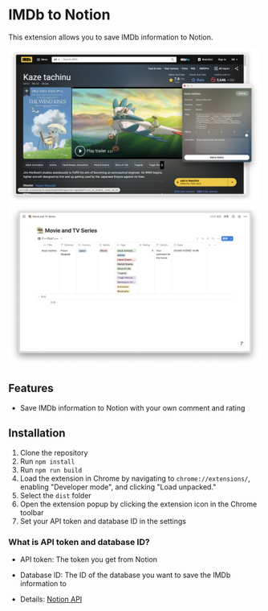 # IMDb to Notion

This extension allows you to save IMDb information to Notion.

<!-- 画像を挿入 -->

![IMDb to Notion](readme_img/imdb.png)
![IMDb to Notion](readme_img/notion.png)

## Features

- Save IMDb information to Notion with your own comment and rating

## Installation

1. Clone the repository
2. Run `npm install`
3. Run `npm run build`
4. Load the extension in Chrome by navigating to `chrome://extensions/`, enabling "Developer mode", and clicking "Load unpacked."
5. Select the `dist` folder
6. Open the extension popup by clicking the extension icon in the Chrome toolbar
7. Set your API token and database ID in the settings

### What is API token and database ID?

- API token: The token you get from Notion
- Database ID: The ID of the database you want to save the IMDb information to

- Details: [Notion API](https://developers.notion.com/docs/create-a-notion-integration)

